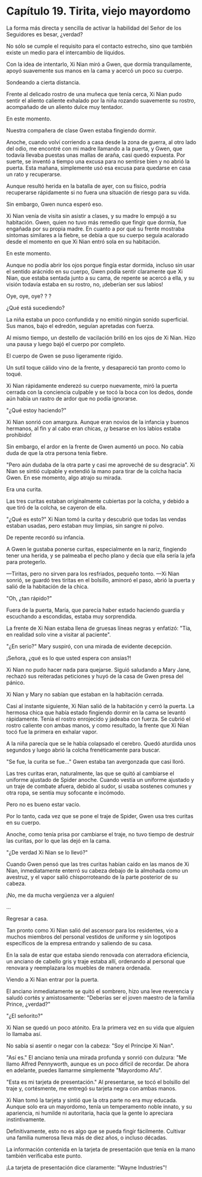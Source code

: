 
# Capítulo 19. Tirita, viejo mayordomo


La forma más directa y sencilla de activar la habilidad del Señor de los Seguidores es besar, ¿verdad?

No sólo se cumple el requisito para el contacto estrecho, sino que también existe un medio para el intercambio de líquidos.

Con la idea de intentarlo, Xi Nian miró a Gwen, que dormía tranquilamente, apoyó suavemente sus manos en la cama y acercó un poco su cuerpo.

Sondeando a cierta distancia.

Frente al delicado rostro de una muñeca que tenía cerca, Xi Nian pudo sentir el aliento caliente exhalado por la niña rozando suavemente su rostro, acompañado de un aliento dulce muy tentador.

En este momento.

Nuestra compañera de clase Gwen estaba fingiendo dormir.

Anoche, cuando volví corriendo a casa desde la zona de guerra, al otro lado del odio, me encontré con mi madre llamando a la puerta, y Gwen, que todavía llevaba puestas unas mallas de araña, casi quedó expuesta. Por suerte, se inventó a tiempo una excusa para no sentirse bien y no abrió la puerta. Esta mañana, simplemente usó esa excusa para quedarse en casa un rato y recuperarse.

Aunque resultó herida en la batalla de ayer, con su físico, podría recuperarse rápidamente si no fuera una situación de riesgo para su vida.

Sin embargo, Gwen nunca esperó eso.

Xi Nian venía de visita sin asistir a clases, y su madre lo empujó a su habitación. Gwen, quien no tuvo más remedio que fingir que dormía, fue engañada por su propia madre. En cuanto a por qué su frente mostraba síntomas similares a la fiebre, se debía a que su cuerpo seguía acalorado desde el momento en que Xi Nian entró sola en su habitación.

En este momento.

Aunque no podía abrir los ojos porque fingía estar dormida, incluso sin usar el sentido arácnido en su cuerpo, Gwen podía sentir claramente que Xi Nian, que estaba sentada junto a su cama, de repente se acercó a ella, y su visión todavía estaba en su rostro, no, ¡deberían ser sus labios!

Oye, oye, oye? ? ?

¿Qué está sucediendo?

La niña estaba un poco confundida y no emitió ningún sonido superficial. Sus manos, bajo el edredón, seguían apretadas con fuerza.

Al mismo tiempo, un destello de vacilación brilló en los ojos de Xi Nian. Hizo una pausa y luego bajó el cuerpo por completo.

El cuerpo de Gwen se puso ligeramente rígido.

Un sutil toque cálido vino de la frente, y desapareció tan pronto como lo toqué.

Xi Nian rápidamente enderezó su cuerpo nuevamente, miró la puerta cerrada con la conciencia culpable y se tocó la boca con los dedos, donde aún había un rastro de ardor que no podía ignorarse.

"¿Qué estoy haciendo?"

Xi Nian sonrió con amargura. Aunque eran novios de la infancia y buenos hermanos, al fin y al cabo eran chicas, ¡y besarse en los labios estaba prohibido!

Sin embargo, el ardor en la frente de Gwen aumentó un poco. No cabía duda de que la otra persona tenía fiebre.

"Pero aún dudaba de la otra parte y casi me aproveché de su desgracia". Xi Nian se sintió culpable y extendió la mano para tirar de la colcha hacia Gwen. En ese momento, algo atrajo su mirada.

Era una curita.

Las tres curitas estaban originalmente cubiertas por la colcha, y debido a que tiró de la colcha, se cayeron de ella.

"¿Qué es esto?" Xi Nian tomó la curita y descubrió que todas las vendas estaban usadas, pero estaban muy limpias, sin sangre ni polvo.

De repente recordó su infancia.

A Gwen le gustaba ponerse curitas, especialmente en la nariz, fingiendo tener una herida, y se palmeaba el pecho plano y decía que ella sería la jefa para protegerlo.

—Tiritas, pero no sirven para los resfriados, pequeño tonto. —Xi Nian sonrió, se guardó tres tiritas en el bolsillo, aminoró el paso, abrió la puerta y salió de la habitación de la chica.

"Oh, ¿tan rápido?"

Fuera de la puerta, María, que parecía haber estado haciendo guardia y escuchando a escondidas, estaba muy sorprendida.

La frente de Xi Nian estaba llena de gruesas líneas negras y enfatizó: "Tía, en realidad solo vine a visitar al paciente".

"¿En serio?" Mary suspiró, con una mirada de evidente decepción.

¡Señora, ¿qué es lo que usted espera con ansias?!

Xi Nian no pudo hacer nada para quejarse. Siguió saludando a Mary Jane, rechazó sus reiteradas peticiones y huyó de la casa de Gwen presa del pánico.

Xi Nian y Mary no sabían que estaban en la habitación cerrada.

Casi al instante siguiente, Xi Nian salió de la habitación y cerró la puerta. La hermosa chica que había estado fingiendo dormir en la cama se levantó rápidamente. Tenía el rostro enrojecido y jadeaba con fuerza. Se cubrió el rostro caliente con ambas manos, y como resultado, la frente que Xi Nian tocó fue la primera en exhalar vapor.

A la niña parecía que se le había colapsado el cerebro. Quedó aturdida unos segundos y luego abrió la colcha frenéticamente para buscar.

"Se fue, la curita se fue..." Gwen estaba tan avergonzada que casi lloró.

Las tres curitas eran, naturalmente, las que se quitó al cambiarse el uniforme ajustado de Spider anoche. Cuando vestía un uniforme ajustado y un traje de combate afuera, debido al sudor, si usaba sostenes comunes y otra ropa, se sentía muy sofocante e incómodo.

Pero no es bueno estar vacío.

Por lo tanto, cada vez que se pone el traje de Spider, Gwen usa tres curitas en su cuerpo.

Anoche, como tenía prisa por cambiarse el traje, no tuvo tiempo de destruir las curitas, por lo que las dejó en la cama.

"¿De verdad Xi Nian se lo llevó?"

Cuando Gwen pensó que las tres curitas habían caído en las manos de Xi Nian, inmediatamente enterró su cabeza debajo de la almohada como un avestruz, y el vapor salió chisporroteando de la parte posterior de su cabeza.

¡No, me da mucha vergüenza ver a alguien!

...

Regresar a casa.

Tan pronto como Xi Nian salió del ascensor para los residentes, vio a muchos miembros del personal vestidos de uniforme y sin logotipos específicos de la empresa entrando y saliendo de su casa.

En la sala de estar que estaba siendo renovada con aterradora eficiencia, un anciano de cabello gris y traje estaba allí, ordenando al personal que renovara y reemplazara los muebles de manera ordenada.

Viendo a Xi Nian entrar por la puerta.

El anciano inmediatamente se quitó el sombrero, hizo una leve reverencia y saludó cortés y amistosamente: "Deberías ser el joven maestro de la familia Prince, ¿verdad?"

"¿El señorito?"

Xi Nian se quedó un poco atónito. Era la primera vez en su vida que alguien lo llamaba así.

No sabía si asentir o negar con la cabeza: "Soy el Príncipe Xi Nian".

"Así es." El anciano tenía una mirada profunda y sonrió con dulzura: "Me llamo Alfred Pennyworth, aunque es un poco difícil de recordar. De ahora en adelante, puedes llamarme simplemente "Mayordomo Afu".

"Esta es mi tarjeta de presentación." Al presentarse, se tocó el bolsillo del traje y, cortésmente, me entregó su tarjeta negra con ambas manos.

Xi Nian tomó la tarjeta y sintió que la otra parte no era muy educada. Aunque solo era un mayordomo, tenía un temperamento noble innato, y su apariencia, ni humilde ni autoritaria, hacía que la gente lo apreciara instintivamente.

Definitivamente, esto no es algo que se pueda fingir fácilmente. Cultivar una familia numerosa lleva más de diez años, o incluso décadas.

La información contenida en la tarjeta de presentación que tenía en la mano también verificaba este punto.

¡La tarjeta de presentación dice claramente: "Wayne Industries"!